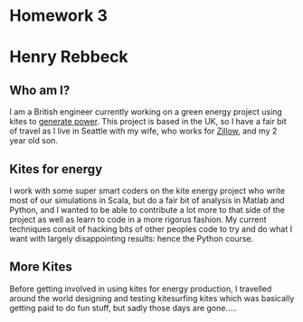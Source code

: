 # Homework 3

# Henry Rebbeck
##  Who am I?
I am a British engineer currently working on a green energy project using kites to [generate power](https://www.kitepowersolutions.com). This project is based in the UK, so I have a fair bit of travel as I live in Seattle with my wife, who works for [Zillow](https://www.zillow.com), and my 2 year old son.
## Kites for energy
I work with some super smart coders on the kite energy project who write most of our simulations in Scala, but do a fair bit of analysis in Matlab and Python, and I wanted to be able to contribute a lot more to that side of the project as well as learn to code in a more rigorus fashion. My current techniques consit of hacking bits of other peoples code to try and do what I want with largely disappointing results:  hence the Python course.
## More Kites
Before getting involved in using kites for energy production, I travelled around the world designing and testing kitesurfing kites which was basically getting paid to do fun stuff, but sadly those days are gone.....
